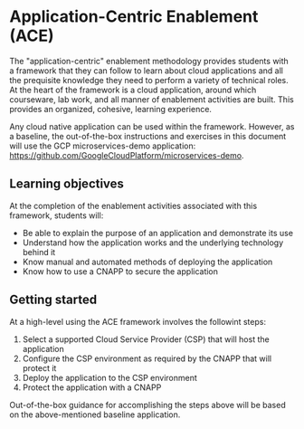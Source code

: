 # Application-Centric Enablement (ACE)

The "application-centric" enablement methodology provides students with a framework that they can follow to learn about cloud applications and all the prequisite knowledge they need to perform a variety of technical roles. At the heart of the framework is a cloud application, around which courseware, lab work, and all manner of enablement activities are built. This provides an organized, cohesive, learning experience.

Any cloud native application can be used within the framework. However, as a baseline, the out-of-the-box instructions and exercises in this document will use the GCP microservices-demo application: https://github.com/GoogleCloudPlatform/microservices-demo.

## Learning objectives

At the completion of the enablement activities associated with this framework, students will:

- Be able to explain the purpose of an application and demonstrate its use
- Understand how the application works and the underlying technology behind it
- Know manual and automated methods of deploying the application
- Know how to use a CNAPP to secure the application

## Getting started

At a high-level using the ACE framework involves the followint steps:

1. Select a supported Cloud Service Provider (CSP) that will host the application
2. Configure the CSP environment as required by the CNAPP that will protect it
3. Deploy the application to the CSP environment
4. Protect the application with a CNAPP

Out-of-the-box guidance for accomplishing the steps above will be based on the above-mentioned baseline application.

